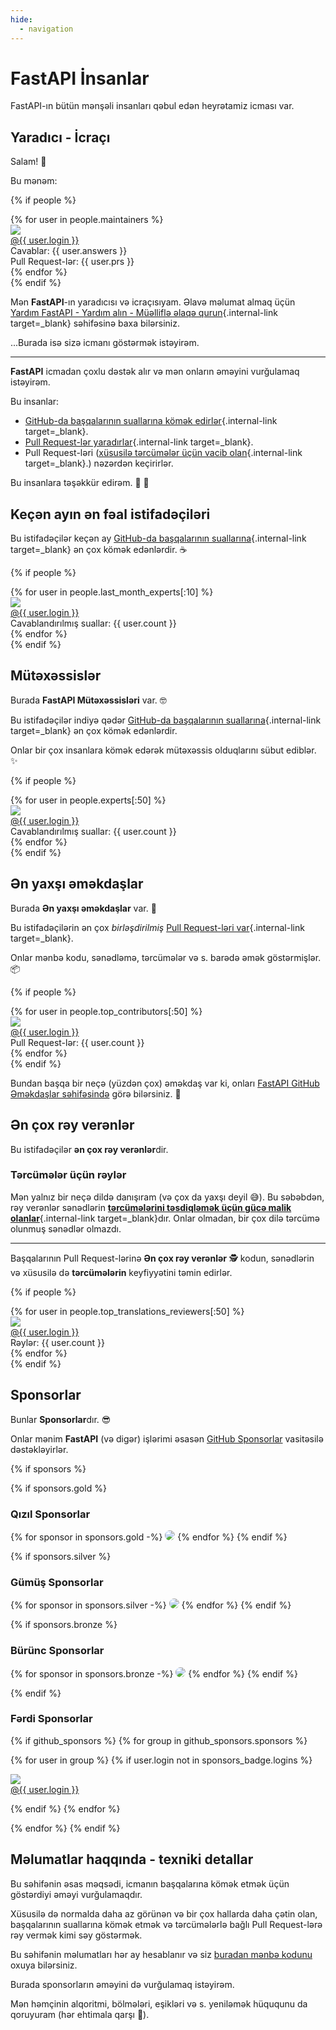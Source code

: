 ```yaml
---
hide:
  - navigation
---
```


# FastAPI İnsanlar

FastAPI-ın bütün mənşəli insanları qəbul edən heyrətamiz icması var.



## Yaradıcı - İcraçı

Salam! 👋

Bu mənəm:

{% if people %}
<div class="user-list user-list-center">
{% for user in people.maintainers %}

<div class="user"><a href="{{ user.url }}" target="_blank"><div class="avatar-wrapper"><img src="{{ user.avatarUrl }}"/></div><div class="title">@{{ user.login }}</div></a> <div class="count">Cavablar: {{ user.answers }}</div><div class="count">Pull Request-lər: {{ user.prs }}</div></div>
{% endfor %}

</div>
{% endif %}

Mən **FastAPI**-ın yaradıcısı və icraçısıyam. Əlavə məlumat almaq üçün [Yardım FastAPI - Yardım alın - Müəlliflə əlaqə qurun](help-fastapi.md#connect-with-the-author){.internal-link target=_blank} səhifəsinə baxa bilərsiniz.

...Burada isə sizə icmanı göstərmək istəyirəm.

---

**FastAPI** icmadan çoxlu dəstək alır və mən onların əməyini vurğulamaq istəyirəm.

Bu insanlar:

* [GitHub-da başqalarının suallarına kömək edirlər](help-fastapi.md#help-others-with-questions-in-github){.internal-link target=_blank}.
* [Pull Request-lər yaradırlar](help-fastapi.md#create-a-pull-request){.internal-link target=_blank}.
* Pull Request-ləri ([xüsusilə tərcümələr üçün vacib olan](contributing.md#translations){.internal-link target=_blank}.) nəzərdən keçirirlər.

Bu insanlara təşəkkür edirəm. 👏 🙇

## Keçən ayın ən fəal istifadəçiləri

Bu istifadəçilər keçən ay [GitHub-da başqalarının suallarına](help-fastapi.md#help-others-with-questions-in-github){.internal-link target=_blank} ən çox kömək edənlərdir. ☕

{% if people %}
<div class="user-list user-list-center">
{% for user in people.last_month_experts[:10] %}

<div class="user"><a href="{{ user.url }}" target="_blank"><div class="avatar-wrapper"><img src="{{ user.avatarUrl }}"/></div><div class="title">@{{ user.login }}</div></a> <div class="count">Cavablandırılmış suallar: {{ user.count }}</div></div>
{% endfor %}

</div>
{% endif %}

## Mütəxəssislər

Burada **FastAPI Mütəxəssisləri** var. 🤓

Bu istifadəçilər indiyə qədər [GitHub-da başqalarının suallarına](help-fastapi.md#help-others-with-questions-in-github){.internal-link target=_blank} ən çox kömək edənlərdir.

Onlar bir çox insanlara kömək edərək mütəxəssis olduqlarını sübut ediblər. ✨

{% if people %}
<div class="user-list user-list-center">
{% for user in people.experts[:50] %}

<div class="user"><a href="{{ user.url }}" target="_blank"><div class="avatar-wrapper"><img src="{{ user.avatarUrl }}"/></div><div class="title">@{{ user.login }}</div></a> <div class="count">Cavablandırılmış suallar: {{ user.count }}</div></div>
{% endfor %}

</div>
{% endif %}

## Ən yaxşı əməkdaşlar

Burada **Ən yaxşı əməkdaşlar** var. 👷

Bu istifadəçilərin ən çox *birləşdirilmiş* [Pull Request-ləri var](help-fastapi.md#create-a-pull-request){.internal-link target=_blank}.

Onlar mənbə kodu, sənədləmə, tərcümələr və s. barədə əmək göstərmişlər. 📦

{% if people %}
<div class="user-list user-list-center">
{% for user in people.top_contributors[:50] %}

<div class="user"><a href="{{ user.url }}" target="_blank"><div class="avatar-wrapper"><img src="{{ user.avatarUrl }}"/></div><div class="title">@{{ user.login }}</div></a> <div class="count">Pull Request-lər: {{ user.count }}</div></div>
{% endfor %}

</div>
{% endif %}

Bundan başqa bir neçə (yüzdən çox) əməkdaş var ki, onları <a href="https://github.com/tiangolo/fastapi/graphs/contributors" class="external-link" target="_blank">FastAPI GitHub Əməkdaşlar səhifəsində</a> görə bilərsiniz. 👷

## Ən çox rəy verənlər

Bu istifadəçilər **ən çox rəy verənlər**dir.

### Tərcümələr üçün rəylər

Mən yalnız bir neçə dildə danışıram (və çox da yaxşı deyil 😅). Bu səbəbdən, rəy verənlər sənədlərin [**tərcümələrini təsdiqləmək üçün gücə malik olanlar**](contributing.md#translations){.internal-link target=_blank}dır. Onlar olmadan, bir çox dilə tərcümə olunmuş sənədlər olmazdı.

---

Başqalarının Pull Request-lərinə **Ən çox rəy verənlər** 🕵️ kodun, sənədlərin və xüsusilə də **tərcümələrin** keyfiyyətini təmin edirlər.

{% if people %}
<div class="user-list user-list-center">
{% for user in people.top_translations_reviewers[:50] %}

<div class="user"><a href="{{ user.url }}" target="_blank"><div class="avatar-wrapper"><img src="{{ user.avatarUrl }}"/></div><div class="title">@{{ user.login }}</div></a> <div class="count">Rəylər: {{ user.count }}</div></div>
{% endfor %}

</div>
{% endif %}

## Sponsorlar

Bunlar **Sponsorlar**dır. 😎

Onlar mənim **FastAPI** (və digər) işlərimi əsasən <a href="hhttps://github.com/sponsors/tiangolo" class="external-link" target="_blank">GitHub Sponsorlar</a> vasitəsilə dəstəkləyirlər.

{% if sponsors %}

{% if sponsors.gold %}

### Qızıl Sponsorlar

{% for sponsor in sponsors.gold -%}
<a href="{{ sponsor.url }}" target="_blank" title="{{ sponsor.title }}"><img src="{{ sponsor.img }}" style="border-radius:15px"></a>
{% endfor %}
{% endif %}

{% if sponsors.silver %}

### Gümüş Sponsorlar

{% for sponsor in sponsors.silver -%}
<a href="{{ sponsor.url }}" target="_blank" title="{{ sponsor.title }}"><img src="{{ sponsor.img }}" style="border-radius:15px"></a>
{% endfor %}
{% endif %}

{% if sponsors.bronze %}

### Bürünc Sponsorlar

{% for sponsor in sponsors.bronze -%}
<a href="{{ sponsor.url }}" target="_blank" title="{{ sponsor.title }}"><img src="{{ sponsor.img }}" style="border-radius:15px"></a>
{% endfor %}
{% endif %}

{% endif %}

### Fərdi Sponsorlar

{% if github_sponsors %}
{% for group in github_sponsors.sponsors %}

<div class="user-list user-list-center">

{% for user in group %}
{% if user.login not in sponsors_badge.logins %}

<div class="user"><a href="{{ user.url }}" target="_blank"><div class="avatar-wrapper"><img src="{{ user.avatarUrl }}"/></div><div class="title">@{{ user.login }}</div></a></div>

{% endif %}
{% endfor %}

</div>

{% endfor %}
{% endif %}

## Məlumatlar haqqında - texniki detallar

Bu səhifənin əsas məqsədi, icmanın başqalarına kömək etmək üçün göstərdiyi əməyi vurğulamaqdır.

Xüsusilə də normalda daha az görünən və bir çox hallarda daha çətin olan, başqalarının suallarına kömək etmək və tərcümələrlə bağlı Pull Request-lərə rəy vermək kimi səy göstərmək.

Bu səhifənin məlumatları hər ay hesablanır və siz <a href="https://github.com/tiangolo/fastapi/blob/master/.github/actions/people/app/main.py" class="external-link" target="_blank">buradan mənbə kodunu</a> oxuya bilərsiniz.

Burada sponsorların əməyini də vurğulamaq istəyirəm.

Mən həmçinin alqoritmi, bölmələri, eşikləri və s. yeniləmək hüququnu da qoruyuram (hər ehtimala qarşı 🤷).

